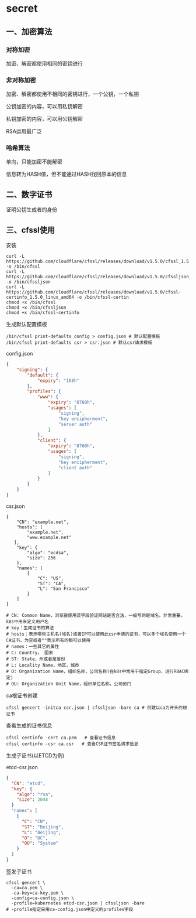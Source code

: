 # secret

## 一、加密算法

### 对称加密

加密、解密都使用相同的密钥进行

### 非对称加密

加密、解密都使用不相同的密钥进行，一个公钥，一个私钥

公钥加密的内容，可以用私钥解密

私钥加密的内容，可以用公钥解密

RSA运用最广泛

### 哈希算法

单向，只能加密不能解密

信息转为HASH值，但不能通过HASH找回原本的信息

## 二、数字证书

证明公钥生成者的身份

## 三、cfssl使用

安装

```shell
curl -L https://github.com/cloudflare/cfssl/releases/download/v1.5.0/cfssl_1.5.0_linux_amd64 -o /bin/cfssl
curl -L https://github.com/cloudflare/cfssl/releases/download/v1.5.0/cfssljson_1.5.0_linux_amd64 -o /bin/cfssljson
curl -L https://github.com/cloudflare/cfssl/releases/download/v1.5.0/cfssl-certinfo_1.5.0_linux_amd64 -o /bin/cfssl-certin
chmod +x /bin/cfssl
chmod +x /bin/cfssljson
chmod +x /bin/cfssl-certinfo
```

生成默认配置模板

```shell
/bin/cfssl print-defaults config > config.json # 默认配置模板
/bin/cfssl print-defaults csr > csr.json # 默认csr请求模板
```

config.json

```json
{
    "signing": {
        "default": {
            "expiry": "168h"
        },
        "profiles": {
            "www": {
                "expiry": "8760h",
                "usages": [
                    "signing",
                    "key encipherment",
                    "server auth"
                ]
            },
            "client": {
                "expiry": "8760h",
                "usages": [
                    "signing",
                    "key encipherment",
                    "client auth"
                ]
            }
        }
    }
}
```

csr.json

```shell
{
    "CN": "example.net",
    "hosts": [
        "example.net",
        "www.example.net"
   ],
    "key": {
        "algo": "ecdsa",
        "size": 256
    },
    "names": [
        {
            "C": "US",
            "ST": "CA",
            "L": "San Francisco"
        }
    ]
}

# CN: Common Name，浏览器使用该字段验证网站是否合法，一般写的是域名。非常重要。k8s中用来定义用户名
# key：生成证书的算法
# hosts：表示哪些主机名(域名)或者IP可以使用此csr申请的证书，可以多个域名使用一个CA证书，为空或者""表示所有的都可以使用
# names：一些其它的属性
# C: Country， 国家
# ST: State，州或者是省份
# L: Locality Name，地区，城市
# O: Organization Name，组织名称，公司名称(在k8s中常用于指定Group，进行RBAC绑定)
# OU: Organization Unit Name，组织单位名称，公司部门
```

ca根证书创建

```shell
cfssl gencert -initca csr.json | cfssljson -bare ca # 创建以ca为开头的根证书
```

查看生成的证书信息

```shell
cfssl certinfo -cert ca.pem   # 查看证书信息
cfssl certinfo -csr ca.csr   # 查看CSR证书签名请求信息
```

生成子证书(以ETCD为例)

etcd-csr.json

```json
{
  "CN": "etcd",
  "key": {
    "algo": "rsa",
    "size": 2048
  }
  "names": [
    {
      "C": "CN",
      "ST": "Beijing",
      "L": "Beijing",
      "O": "DC",
      "OU": "System"
    }
  ]
}
```

签发子证书

```shell
cfssl gencert \
  -ca=ca.pem \
  -ca-key=ca-key.pem \
  -config=ca-config.json \
  -profile=kubernetes etcd-csr.json | cfssljson -bare 
# -profile指定采用ca-config.json中定义的profiles字段
```
